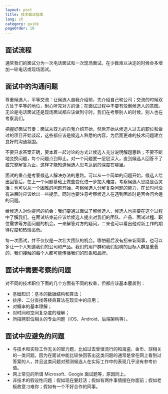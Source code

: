 ```yaml
---
layout: post
title: 技术面试指南
lang: zh
category: guide
pageOrder: 10
---
```


## 面试流程

通常我们的面试分为一次电话面试和一次现场面试。在少数难以决定的时候会多增加一轮电话或现场面试。

## 面试中的沟通问题

尊重候选人，平等交流：让候选人自我介绍前，先介绍自己和公司；交流的时候双方处于平等的地位，耐心听完对方的话；在面试过程中不要有驳倒候选人的意图。无论是电话面试还是现场面试都应该做到守时。我们在考察别人的时候，别人也在考察我们。

把握好面试节奏：面试从双方的自我介绍开始，然后开始从候选人过去的职位和做过的项目开始谈起，这些都应该是候选人熟悉的内容，为后面更难的技术问题建立良好的沟通氛围。

不要只求答案正确，要本着一起讨论的方式让候选人充分说明解题思路；不要不断地变换问题，每个问题点到即止。对一个问题要一层层深入，直到候选人回答不了或完整解答为止，这样才能知道候选人思考达到的深度在哪里。

面试的重点是考察候选人解决办法的思路。可以从一个简单的问题开始，候选人给出回答后，在上一个问题基础上做些变化进一步加大难度，考察候选人思路是否灵活；也可以从一个困难的问题开始，考察候选人分解复杂问题的能力，在长时间没有进展时应该给出一些提示。同时也要注意考察候选人在遇到困难时是否会问合适的问题。

给候选人对你提问的机会：我们要通过面试了解候选人，候选人也需要在这个过程中了解我们。在面试结束前应该给候选人提出对我们的团队、产品、面试过程、职位需求等方面问题的机会。一来解答对方的疑问，二来也可以看出他对新工作的期待程度和热情高低。

每一次面试，并不仅仅是一次壮大团队的机会。哪怕最后没有招来新同事，也可以多让一个人知道我们的公司和产品。我们的用户群和我们招聘的目标人群是重叠的，我们接触的每个人都可能传播我们的形象和品牌。

## 面试中需要考察的问题

对不同的技术职位下面的几个方面有不同的权重，但都应该基本覆盖到：

* 基础知识：基本的数据结构和算法；
* 排序、二分查找等经典算法在现实中的应用；
* 对概率的基本理解；
* 对时间和空间复杂度的理解；
* 所招聘职位相关的专业问题（iOS、Android、后端架构等）。

## 面试中应避免的问题

* 与技术和实际工作无关的智力题，比如过去曾很流行的和海盗、金币、球相关的一类问题。因为在面试中能比较快回答出这类问题的通常是曾在网上看到过答案的人，并且这类问题对预测候选人在实际工作中的表现几乎没有参考价值。
* 网上常见的所谓 Microsoft、Google 面试题等，原因同上。
* 非技术的假设性问题：假如现在要赶活；假如有两件事情摆在你面前；假如老板故意刁难你；假如有一个不好合作的同事。
